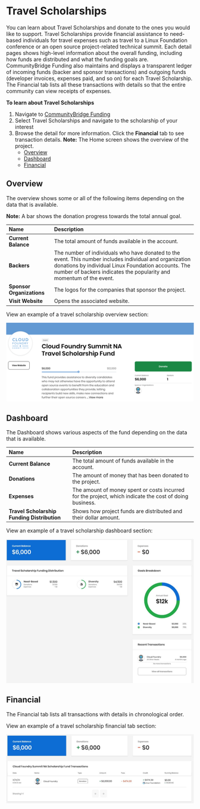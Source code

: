 # Travel Scholarships

You can learn about Travel Scholarships and donate to the ones you would like to support. Travel Scholarships provide financial assistance to need-based individuals for travel expenses such as travel to a Linux Foundation conference or an open source project-related technical summit. Each detail pages shows high-level information about the overall funding, including how funds are distributed and what the funding goals are. CommunityBridge Funding also maintains and displays a transparent ledger of incoming funds \(backer and sponsor transactions\) and outgoing funds \(developer invoices, expenses paid, and so on\) for each Travel Scholarship. The Financial tab lists all these transactions with details so that the entire community can view receipts of expenses.

**To learn about Travel Scholarships**

1. Navigate to [CommunityBridge Funding](https://funding.communitybridge.org/)
2. Select Travel Scholarships and navigate to the scholarship of your interest
3. Browse the detail for more information. Click the **Financial** tab to see transaction details. **Note:** The Home screen shows the overview of the project.
   * [Overview](travel-scholarships.md#TravelScholarships-Overview)
   * [Dashboard](travel-scholarships.md#TravelScholarships-Dashboard)
   * [Financial](travel-scholarships.md#TravelScholarships-Financial)

## Overview <a id="TravelScholarships-Overview"></a>

The overview shows some or all of the following items depending on the data that is available.

**Note:** A bar shows the donation progress towards the total annual goal.

| Name | Description |
| :--- | :--- |
| **Current Balance** | The total amount of funds available in the account. |
| **Backers**  | The number of individuals who have donated to the event. This number includes individual and organization donations by individual Linux Foundation accounts. The number of backers indicates the popularity and momentum of the event. |
| **Sponsor Organizations** | The logos for the companies that sponsor the project. |
| **Visit Website** | Opens the associated website. |

  
View an example of a travel scholarship overview section:

![](../../../.gitbook/assets/7418525%20%281%29.png)

## Dashboard <a id="TravelScholarships-Dashboard"></a>

The Dashboard shows various aspects of the fund depending on the data that is available.

| Name | Description |
| :--- | :--- |
| **Current Balance** | The total amount of funds available in the account. |
| **Donations** | The amount of money that has been donated to the project. |
| **Expenses**  | The amount of money spent or costs incurred for the project, which indicate the cost of doing business. |
| **Travel Scholarship Funding Distribution** | Shows how project funds are distributed and their dollar amount. |

  
View an example of a travel scholarship dashboard section:

![](../../../.gitbook/assets/7418524%20%281%29.jpg)

## Financial <a id="TravelScholarships-Financial"></a>

The Financial tab lists all transactions with details in chronological order.

  
View an example of a travel scholarship financial tab section:

![](../../../.gitbook/assets/7418523%20%281%29.jpg)

